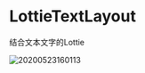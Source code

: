 # LottieTextLayout

结合文本文字的Lottie

![20200523160113](G:\Me\jetpack\LottieTextLayout\assets\20200523160113.png)